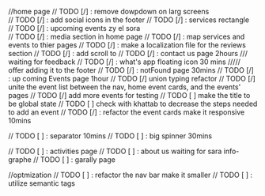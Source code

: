 //home page
// TODO [/] : remove dowpdown on larg screens  
// TODO [/] : add social icons in the footer
// TODO [/] : services rectangle  
// TODO [/] : upcoming events zy el sora  
// TODO [/] : media section in home page
// TODO [/] : map services and events to thier pages
// TODO [/] : make a localization file for the reviews section
// TODO [/] : add scroll to
// TODO [/] : contact us page 2hours /// waiting for feedback
// TODO [/] : what's app floating icon 30 mins ///// offer adding it to the footer
// TODO [/] : notFound page 30mins
// TODO [/] : up coming Events page 1hour
// TODO [/] union typing refactor
// TODO [/] unite the event list between the nav, home event cards, and the events' pages
// TODO [/] add more events for testing
// TODO [ ] make the title to be global state
// TODO [ ] check with khattab to decrease the steps needed to add an event
// TODO [/] : refactor the event cards make it responsive 10mins

// TODO [ ] : separator 10mins
// TODO [ ] : big spinner 30mins

// TODO [ ] : activities page
// TODO [ ] : about us waiting for sara info-graphe
// TODO [ ] : garally page

//optmization
// TODO [ ] : refactor the nav bar make it smaller
// TODO [ ] : utilize semantic tags
